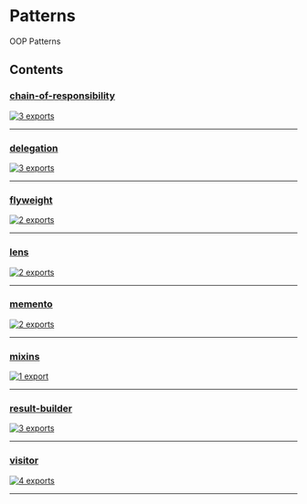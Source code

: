 # Patterns

<!-- SUMMARY:START -->

OOP Patterns

<!-- SUMMARY:END -->

## Contents

<!-- TOC:START -->
### [chain-of-responsibility](https://github.com/JanMalch/ts-experiments/blob/master/src/patterns/chain-of-responsibility.ts)



[![3 exports](https://img.shields.io/badge/exports-3-blue)](https://github.com/JanMalch/ts-experiments/blob/master/src/patterns/chain-of-responsibility.ts)

---

### [delegation](https://github.com/JanMalch/ts-experiments/blob/master/src/patterns/delegation.ts)



[![3 exports](https://img.shields.io/badge/exports-3-blue)](https://github.com/JanMalch/ts-experiments/blob/master/src/patterns/delegation.ts)

---

### [flyweight](https://github.com/JanMalch/ts-experiments/blob/master/src/patterns/flyweight.ts)



[![2 exports](https://img.shields.io/badge/exports-2-blue)](https://github.com/JanMalch/ts-experiments/blob/master/src/patterns/flyweight.ts)

---

### [lens](https://github.com/JanMalch/ts-experiments/blob/master/src/patterns/lens.ts)



[![2 exports](https://img.shields.io/badge/exports-2-blue)](https://github.com/JanMalch/ts-experiments/blob/master/src/patterns/lens.ts)

---

### [memento](https://github.com/JanMalch/ts-experiments/blob/master/src/patterns/memento.ts)



[![2 exports](https://img.shields.io/badge/exports-2-blue)](https://github.com/JanMalch/ts-experiments/blob/master/src/patterns/memento.ts)

---

### [mixins](https://github.com/JanMalch/ts-experiments/blob/master/src/patterns/mixins.ts)



[![1 export](https://img.shields.io/badge/exports-1-blue)](https://github.com/JanMalch/ts-experiments/blob/master/src/patterns/mixins.ts)

---

### [result-builder](https://github.com/JanMalch/ts-experiments/blob/master/src/patterns/result-builder.ts)



[![3 exports](https://img.shields.io/badge/exports-3-blue)](https://github.com/JanMalch/ts-experiments/blob/master/src/patterns/result-builder.ts)

---

### [visitor](https://github.com/JanMalch/ts-experiments/blob/master/src/patterns/visitor.ts)



[![4 exports](https://img.shields.io/badge/exports-4-blue)](https://github.com/JanMalch/ts-experiments/blob/master/src/patterns/visitor.ts)

---
<!-- TOC:END -->
